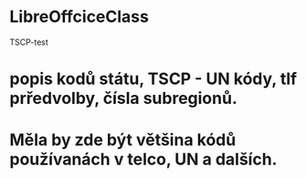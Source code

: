 # LibreOffciceClass
TSCP-test
# popis kodů státu, TSCP - UN kódy, tlf prředvolby, čísla subregionů. 
# Měla by zde být většina kódů používanách v telco, UN a dalších.
